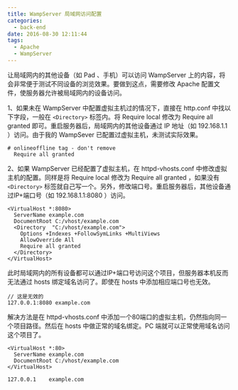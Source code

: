 ```yaml
---
title: WampServer 局域网访问配置
categories:
  - back-end
date: 2016-08-30 12:11:44
tags:
  - Apache
  - WampServer
---
```


让局域网内的其他设备（如 Pad 、手机）可以访问 WampServer 上的内容，将会非常便于测试不同设备的浏览效果。要做到这点，需要修改 Apache 配置文件，使服务器允许被局域网内的设备访问。

<!-- more -->

1、如果未在 WampServer 中配置虚拟主机过的情况下，直接在 http.conf 中找以下字段，一般在 `<Directory>` 标签内。将 Require local 修改为 Require all granted 即可。重启服务器后，局域网内的其他设备通过 IP 地址（如 192.168.1.1 ）访问。由于我的 WampSever 已配置过虚拟主机，未测试实际效果。

```
# onlineoffline tag - don't remove
  Require all granted
```

2、如果 WampServer 已经配置了虚拟主机，在 httpd-vhosts.conf 中修改虚拟主机的配置。同样是将 Require local 修改为 Require all granted ，如果没有 `<Directory>` 标签就自己写一个。另外，修改端口号。重启服务器后，其他设备通过IP+端口号（如 192.168.1.1:8080 ）访问。

```
<VirtualHost *:8080>
  ServerName example.com
  DocumentRoot C:/vhost/example.com
  <Directory  "C:/vhost/example.com">
    Options +Indexes +FollowSymLinks +MultiViews
    AllowOverride All
    Require all granted
  </Directory>
</VirtualHost>
```

此时局域网内的所有设备都可以通过IP+端口号访问这个项目，但服务器本机反而无法通过 hosts 绑定域名访问了。即使在 hosts 中添加相应端口号也无效。

```
// 这是无效的
127.0.0.1:8080 example.com
```

解决方法是在 httpd-vhosts.conf 中添加一个80端口的虚拟主机，仍然指向同一个项目路径。然后在 hosts 中做正常的域名绑定。PC 端就可以正常使用域名访问这个项目了。

```
<VirtualHost *:80>
  ServerName example.com
  DocumentRoot C:/vhost/example.com
</VirtualHost>
```

```
127.0.0.1    example.com
```